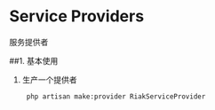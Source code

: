 # Service Providers

服务提供者

##1. 基本使用

1. 生产一个提供者

        php artisan make:provider RiakServiceProvider

